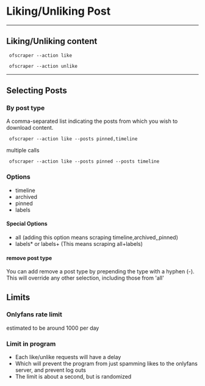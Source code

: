 # Liking/Unliking Post

***

## Liking/Unliking content

```
 ofscraper --action like
```

```
 ofscraper --action unlike
```



***

## Selecting Posts

### By post type

A comma-separated list indicating the posts from which you wish to download content.

```
 ofscraper --action like --posts pinned,timeline
```

multiple calls

```
 ofscraper --action like --posts pinned --posts timeline
```

### Options

* timeline
* archived
* pinned
* labels

#### Special Options

* all (adding this option means scraping timeline,archived,,pinned)
* labels\* or labels+ (This means scraping all+labels)

#### remove post type

You can add remove a post type by prepending the type with a hyphen (-). This will override any other selection, including those from 'all'

## Limits

### Onlyfans rate limit

estimated to be around 1000 per day

### Limit in program

* Each like/unlike requests will have a delay&#x20;
* Which will prevent the program from just spamming likes to the onlyfans server, and prevent log outs
* The limit is about a second, but is randomized





